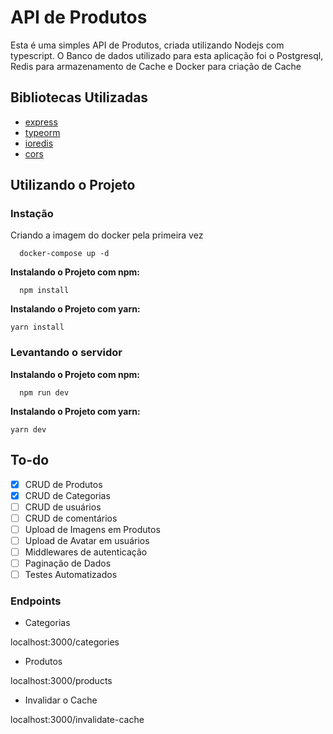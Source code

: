 # API de Produtos

Esta é uma simples API de Produtos, criada utilizando Nodejs com typescript. O Banco de dados utilizado para esta aplicação foi o Postgresql, Redis para armazenamento de Cache e 
Docker para criação de Cache


## Bibliotecas Utilizadas

- [express](https://www.npmjs.com/package/express)
- [typeorm](https://www.npmjs.com/package/typeorm)
- [ioredis](https://www.npmjs.com/package/ioredis)
- [cors](https://www.npmjs.com/package/cors)

## Utilizando o Projeto

### Instação

Criando a imagem do docker pela primeira vez

```
  docker-compose up -d
```

<b>Instalando o Projeto com npm:</b>

```
  npm install
```
<b>Instalando o Projeto com yarn:</b>

```
yarn install
```

### Levantando o servidor

<b>Instalando o Projeto com npm:</b>

```
  npm run dev
```
<b>Instalando o Projeto com yarn:</b>

```
yarn dev
```


## To-do

- [x] CRUD de Produtos
- [x] CRUD de Categorias
- [ ] CRUD de usuários
- [ ] CRUD de comentários
- [ ] Upload de Imagens em Produtos
- [ ] Upload de Avatar em usuários
- [ ] Middlewares de autenticação
- [ ] Paginação de Dados
- [ ] Testes Automatizados

### Endpoints

* Categorias

localhost:3000/categories

* Produtos

localhost:3000/products

* Invalidar o Cache

localhost:3000/invalidate-cache